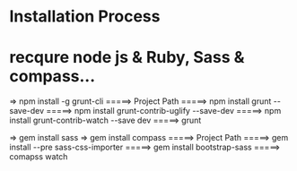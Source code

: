 # Installation Process

# recqure node js & Ruby, Sass & compass...

=> npm install -g grunt-cli
=====> Project Path
=====> npm install grunt --save-dev
=====> npm install grunt-contrib-uglify --save-dev
=====> npm install grunt-contrib-watch --save dev
=====> grunt

=> gem install sass
=> gem install compass
=====> Project Path
=====> gem install --pre sass-css-importer
=====> gem install bootstrap-sass
=====> comapss watch
